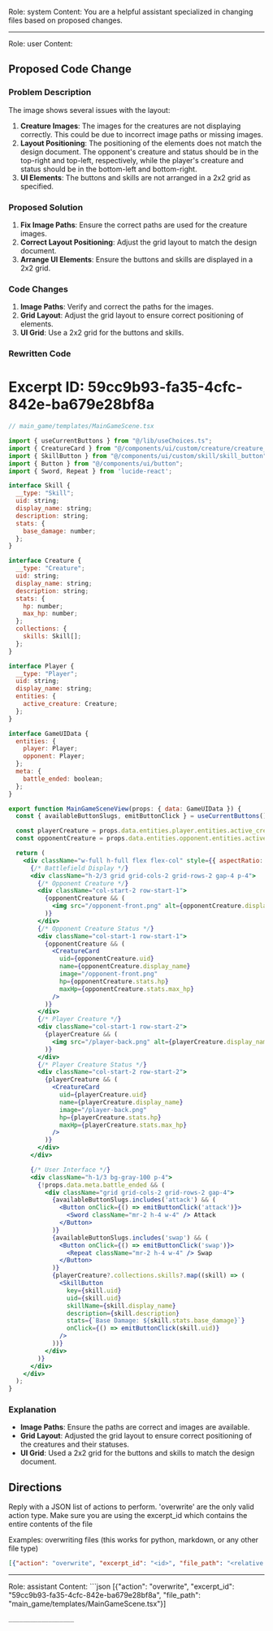Role: system
Content: You are a helpful assistant specialized in changing files based on proposed changes.
__________________
Role: user
Content: 
## Proposed Code Change
### Problem Description

The image shows several issues with the layout:

1. **Creature Images**: The images for the creatures are not displaying correctly. This could be due to incorrect image paths or missing images.
2. **Layout Positioning**: The positioning of the elements does not match the design document. The opponent's creature and status should be in the top-right and top-left, respectively, while the player's creature and status should be in the bottom-left and bottom-right.
3. **UI Elements**: The buttons and skills are not arranged in a 2x2 grid as specified.

### Proposed Solution

1. **Fix Image Paths**: Ensure the correct paths are used for the creature images.
2. **Correct Layout Positioning**: Adjust the grid layout to match the design document.
3. **Arrange UI Elements**: Ensure the buttons and skills are displayed in a 2x2 grid.

### Code Changes

1. **Image Paths**: Verify and correct the paths for the images.
2. **Grid Layout**: Adjust the grid layout to ensure correct positioning of elements.
3. **UI Grid**: Use a 2x2 grid for the buttons and skills.

### Rewritten Code

# Excerpt ID: 59cc9b93-fa35-4cfc-842e-ba679e28bf8a
```jsx
// main_game/templates/MainGameScene.tsx

import { useCurrentButtons } from "@/lib/useChoices.ts";
import { CreatureCard } from "@/components/ui/custom/creature/creature_card";
import { SkillButton } from "@/components/ui/custom/skill/skill_button";
import { Button } from "@/components/ui/button";
import { Sword, Repeat } from 'lucide-react';

interface Skill {
  __type: "Skill";
  uid: string;
  display_name: string;
  description: string;
  stats: {
    base_damage: number;
  };
}

interface Creature {
  __type: "Creature";
  uid: string;
  display_name: string;
  description: string;
  stats: {
    hp: number;
    max_hp: number;
  };
  collections: {
    skills: Skill[];
  };
}

interface Player {
  __type: "Player";
  uid: string;
  display_name: string;
  entities: {
    active_creature: Creature;
  };
}

interface GameUIData {
  entities: {
    player: Player;
    opponent: Player;
  };
  meta: {
    battle_ended: boolean;
  };
}

export function MainGameSceneView(props: { data: GameUIData }) {
  const { availableButtonSlugs, emitButtonClick } = useCurrentButtons();

  const playerCreature = props.data.entities.player.entities.active_creature;
  const opponentCreature = props.data.entities.opponent.entities.active_creature;

  return (
    <div className="w-full h-full flex flex-col" style={{ aspectRatio: '16/9' }}>
      {/* Battlefield Display */}
      <div className="h-2/3 grid grid-cols-2 grid-rows-2 gap-4 p-4">
        {/* Opponent Creature */}
        <div className="col-start-2 row-start-1">
          {opponentCreature && (
            <img src="/opponent-front.png" alt={opponentCreature.display_name} />
          )}
        </div>
        {/* Opponent Creature Status */}
        <div className="col-start-1 row-start-1">
          {opponentCreature && (
            <CreatureCard
              uid={opponentCreature.uid}
              name={opponentCreature.display_name}
              image="/opponent-front.png"
              hp={opponentCreature.stats.hp}
              maxHp={opponentCreature.stats.max_hp}
            />
          )}
        </div>
        {/* Player Creature */}
        <div className="col-start-1 row-start-2">
          {playerCreature && (
            <img src="/player-back.png" alt={playerCreature.display_name} />
          )}
        </div>
        {/* Player Creature Status */}
        <div className="col-start-2 row-start-2">
          {playerCreature && (
            <CreatureCard
              uid={playerCreature.uid}
              name={playerCreature.display_name}
              image="/player-back.png"
              hp={playerCreature.stats.hp}
              maxHp={playerCreature.stats.max_hp}
            />
          )}
        </div>
      </div>

      {/* User Interface */}
      <div className="h-1/3 bg-gray-100 p-4">
        {!props.data.meta.battle_ended && (
          <div className="grid grid-cols-2 grid-rows-2 gap-4">
            {availableButtonSlugs.includes('attack') && (
              <Button onClick={() => emitButtonClick('attack')}>
                <Sword className="mr-2 h-4 w-4" /> Attack
              </Button>
            )}
            {availableButtonSlugs.includes('swap') && (
              <Button onClick={() => emitButtonClick('swap')}>
                <Repeat className="mr-2 h-4 w-4" /> Swap
              </Button>
            )}
            {playerCreature?.collections.skills?.map((skill) => (
              <SkillButton
                key={skill.uid}
                uid={skill.uid}
                skillName={skill.display_name}
                description={skill.description}
                stats={`Base Damage: ${skill.stats.base_damage}`}
                onClick={() => emitButtonClick(skill.uid)}
              />
            ))}
          </div>
        )}
      </div>
    </div>
  );
}
```

### Explanation

- **Image Paths**: Ensure the paths are correct and images are available.
- **Grid Layout**: Adjusted the grid layout to ensure correct positioning of the creatures and their statuses.
- **UI Grid**: Used a 2x2 grid for the buttons and skills to match the design document.

## Directions
Reply with a JSON list of actions to perform. 'overwrite' are the only valid action type. 
Make sure you are using the excerpt_id which contains the entire contents of the file

Examples:
overwriting files (this works for python, markdown, or any other file type)
```json output_example1
[{"action": "overwrite", "excerpt_id": "<id>", "file_path": "<relative file path>"}]
```

__________________
Role: assistant
Content: ```json
[{"action": "overwrite", "excerpt_id": "59cc9b93-fa35-4cfc-842e-ba679e28bf8a", "file_path": "main_game/templates/MainGameScene.tsx"}]
```
__________________
